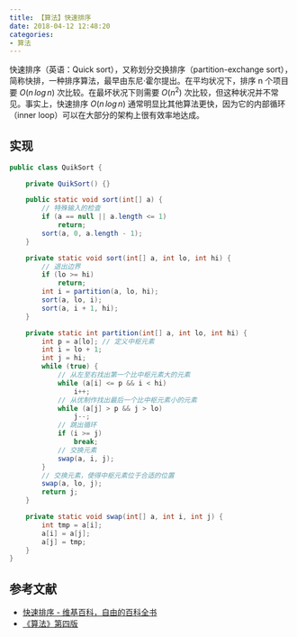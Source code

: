 ```yaml
---
title: 【算法】快速排序
date: 2018-04-12 12:48:20
categories:
- 算法
---
```


快速排序（英语：Quick sort），又称划分交换排序（partition-exchange sort），简称快排，一种排序算法，最早由东尼·霍尔提出。在平均状况下，排序 n 个项目要 $O(n\,log\,n)$ 次比较。在最坏状况下则需要 $O(n^2)$ 次比较，但这种状况并不常见。事实上，快速排序 $O(n\,log\,n)$ 通常明显比其他算法更快，因为它的内部循环（inner loop）可以在大部分的架构上很有效率地达成。

<!-- more -->

## 实现

```java
public class QuikSort {

    private QuikSort() {}

    public static void sort(int[] a) {
        // 特殊输入的检查
        if (a == null || a.length <= 1)
            return;
        sort(a, 0, a.length - 1);
    }

    private static void sort(int[] a, int lo, int hi) {
        // 退出边界
        if (lo >= hi)
            return;
        int i = partition(a, lo, hi);
        sort(a, lo, i);
        sort(a, i + 1, hi);
    }

    private static int partition(int[] a, int lo, int hi) {
        int p = a[lo]; // 定义中枢元素
        int i = lo + 1;
        int j = hi;
        while (true) {
            // 从左至右找出第一个比中枢元素大的元素
            while (a[i] <= p && i < hi)
                i++;
            // 从优制作找出最后一个比中枢元素小的元素
            while (a[j] > p && j > lo)
                j--;
            // 跳出循环
            if (i >= j)
                break;
            // 交换元素
            swap(a, i, j);
        }
        // 交换元素，使得中枢元素位于合适的位置
        swap(a, lo, j);
        return j;
    }

    private static void swap(int[] a, int i, int j) {
        int tmp = a[i];
        a[i] = a[j];
        a[j] = tmp;
    }
}
```

## 参考文献

- [快速排序 - 维基百科，自由的百科全书](https://zh.wikipedia.org/wiki/%E5%BF%AB%E9%80%9F%E6%8E%92%E5%BA%8F)
- [《算法》第四版](https://algs4.cs.princeton.edu/home/)